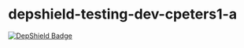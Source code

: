 # depshield-testing-dev-cpeters1-a

[![DepShield Badge](https://ci.dev.depshield.sonatype.org/badges/collinpeters/depshield-testing-ci-cpeters2/depshield.svg)](https://sonatype.github.io/depshield-github-pages)
